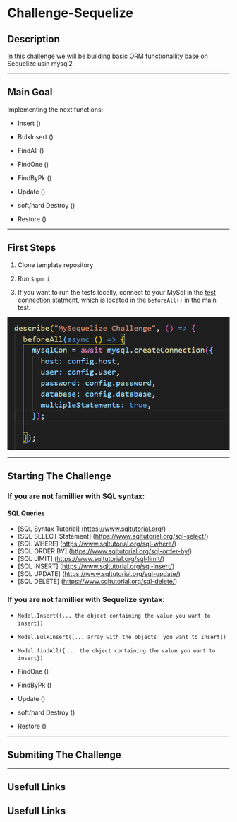 # Challenge-Sequelize

## Description

In this challenge we will be building basic ORM functionallity base on Sequelize usin mysql2

--- 

## Main Goal

Implementing the next functions: 

* Insert ()

* BulkInsert ()

* FindAll ()

* FindOne ()

* FindByPk ()

* Update ()

* soft/hard Destroy ()

* Restore ()

---
 
## First Steps

1. Clone template repository

2. Run ``` $npm i ```

3. If you want to run the tests locally, connect to your MySql in the [test connection statment](./test.test.js), which is located in the ``` beforeAll() ``` in the main test.

![sql connection](./ReadMePics/SQLconnection.png)

--- 

## Starting The Challenge


### If you are not famillier with SQL syntax:

#### SQL Queries
* [SQL Syntax Tutorial] (https://www.sqltutorial.org/)
* [SQL SELECT Statement] (https://www.sqltutorial.org/sql-select/)
* [SQL WHERE] (https://www.sqltutorial.org/sql-where/)
* [SQL ORDER BY] (https://www.sqltutorial.org/sql-order-by/)
* [SQL LIMIT] (https://www.sqltutorial.org/sql-limit/)
* [SQL INSERT] (https://www.sqltutorial.org/sql-insert/)
* [SQL UPDATE] (https://www.sqltutorial.org/sql-update/)
* [SQL DELETE] (https://www.sqltutorial.org/sql-delete/)




### If you are not famillier with Sequelize syntax:

* ``` Model.Insert({... the object containing the value you want to insert}) ```

* ``` Model.BulkInsert([... array with the objects  you want to insert]) ```

* ``` Model.findAll({ ```
     ```... the object containing the value you want to insert}) ```

* FindOne ()

* FindByPk ()

* Update ()

* soft/hard Destroy ()

* Restore ()
---


## Submiting The Challenge

---

## Usefull Links

## Usefull Links






